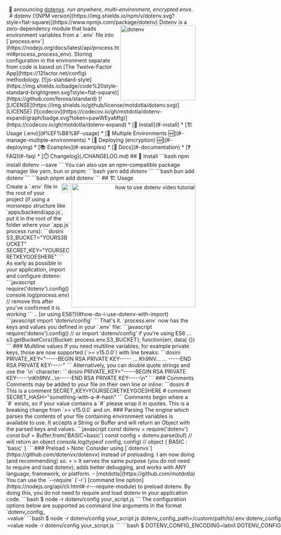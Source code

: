 <div align="center">
🎉 announcing <a href="https://github.com/dotenvx/dotenvx">dotenvx</a>. <em>run anywhere, multi-environment, encrypted envs</em>.
</div>
&nbsp;
# dotenv [![NPM version](https://img.shields.io/npm/v/dotenv.svg?style=flat-square)](https://www.npmjs.com/package/dotenv)
<img src="https://raw.githubusercontent.com/motdotla/dotenv/master/dotenv.svg" alt="dotenv" align="right" width="200" />
Dotenv is a zero-dependency module that loads environment variables from a `.env` file into [`process.env`](https://nodejs.org/docs/latest/api/process.html#process_process_env). Storing configuration in the environment separate from code is based on [The Twelve-Factor App](https://12factor.net/config) methodology.
[![js-standard-style](https://img.shields.io/badge/code%20style-standard-brightgreen.svg?style=flat-square)](https://github.com/feross/standard)
[![LICENSE](https://img.shields.io/github/license/motdotla/dotenv.svg)](LICENSE)
[![codecov](https://codecov.io/gh/motdotla/dotenv-expand/graph/badge.svg?token=pawWEyaMfg)](https://codecov.io/gh/motdotla/dotenv-expand)
* [🌱 Install](#-install)
* [🏗️ Usage (.env)](#%EF%B8%8F-usage)
* [🌴 Multiple Environments 🆕](#-manage-multiple-environments)
* [🚀 Deploying (encryption) 🆕](#-deploying)
* [📚 Examples](#-examples)
* [📖 Docs](#-documentation)
* [❓ FAQ](#-faq)
* [⏱️ Changelog](./CHANGELOG.md)
## 🌱 Install
```bash
npm install dotenv --save
```
You can also use an npm-compatible package manager like yarn, bun or pnpm:
```bash
yarn add dotenv
```
```bash
bun add dotenv
```
```bash
pnpm add dotenv
```
## 🏗️ Usage
<a href="https://www.youtube.com/watch?v=YtkZR0NFd1g">
<div align="right">
<img src="https://img.youtube.com/vi/YtkZR0NFd1g/hqdefault.jpg" alt="how to use dotenv video tutorial" align="right" width="330" />
<img src="https://simpleicons.vercel.app/youtube/ff0000" alt="youtube/@dotenvorg" align="right" width="24" />
</div>
</a>
Create a `.env` file in the root of your project (if using a monorepo structure like `apps/backend/app.js`, put it in the root of the folder where your `app.js` process runs):
```dosini
S3_BUCKET="YOURS3BUCKET"
SECRET_KEY="YOURSECRETKEYGOESHERE"
```
As early as possible in your application, import and configure dotenv:
```javascript
require('dotenv').config()
console.log(process.env) // remove this after you've confirmed it is working
```
.. [or using ES6?](#how-do-i-use-dotenv-with-import)
```javascript
import 'dotenv/config'
```
That's it. `process.env` now has the keys and values you defined in your `.env` file:
```javascript
require('dotenv').config()
// or import 'dotenv/config' if you're using ES6
...
s3.getBucketCors({Bucket: process.env.S3_BUCKET}, function(err, data) {})
```
### Multiline values
If you need multiline variables, for example private keys, those are now supported (`>= v15.0.0`) with line breaks:
```dosini
PRIVATE_KEY="-----BEGIN RSA PRIVATE KEY-----
...
Kh9NV...
...
-----END RSA PRIVATE KEY-----"
```
Alternatively, you can double quote strings and use the `\n` character:
```dosini
PRIVATE_KEY="-----BEGIN RSA PRIVATE KEY-----\nKh9NV...\n-----END RSA PRIVATE KEY-----\n"
```
### Comments
Comments may be added to your file on their own line or inline:
```dosini
# This is a comment
SECRET_KEY=YOURSECRETKEYGOESHERE # comment
SECRET_HASH="something-with-a-#-hash"
```
Comments begin where a `#` exists, so if your value contains a `#` please wrap it in quotes. This is a breaking change from `>= v15.0.0` and on.
### Parsing
The engine which parses the contents of your file containing environment variables is available to use. It accepts a String or Buffer and will return an Object with the parsed keys and values.
```javascript
const dotenv = require('dotenv')
const buf = Buffer.from('BASIC=basic')
const config = dotenv.parse(buf) // will return an object
console.log(typeof config, config) // object { BASIC : 'basic' }
```
### Preload
> Note: Consider using [`dotenvx`](https://github.com/dotenvx/dotenvx) instead of preloading. I am now doing (and recommending) so.
>
> It serves the same purpose (you do not need to require and load dotenv), adds better debugging, and works with ANY language, framework, or platform. – [motdotla](https://github.com/motdotla)
You can use the `--require` (`-r`) [command line option](https://nodejs.org/api/cli.html#-r---require-module) to preload dotenv. By doing this, you do not need to require and load dotenv in your application code.
```bash
$ node -r dotenv/config your_script.js
```
The configuration options below are supported as command line arguments in the format `dotenv_config_<option>=value`
```bash
$ node -r dotenv/config your_script.js dotenv_config_path=/custom/path/to/.env dotenv_config_debug=true
```
Additionally, you can use environment variables to set configuration options. Command line arguments will precede these.
```bash
$ DOTENV_CONFIG_<OPTION>=value node -r dotenv/config your_script.js
```
```bash
$ DOTENV_CONFIG_ENCODING=latin1 DOTENV_CONFIG_DEBUG=true node -r dotenv/config your_script.js dotenv_config_path=/custom/path/to/.env
```
### Variable Expansion
Use [dotenvx](https://github.com/dotenvx/dotenvx) to use variable expansion.
Reference and expand variables already on your machine for use in your .env file.
```ini
# .env
USERNAME="username"
DATABASE_URL="postgres://${USERNAME}@localhost/my_database"
```
```js
// index.js
console.log('DATABASE_URL', process.env.DATABASE_URL)
```
```sh
$ dotenvx run --debug -- node index.js
[dotenvx@0.14.1] injecting env (2) from .env
DATABASE_URL postgres://username@localhost/my_database
```
### Command Substitution
Use [dotenvx](https://github.com/dotenvx/dotenvx) to use command substitution.
Add the output of a command to one of your variables in your .env file.
```ini
# .env
DATABASE_URL="postgres://$(whoami)@localhost/my_database"
```
```js
// index.js
console.log('DATABASE_URL', process.env.DATABASE_URL)
```
```sh
$ dotenvx run --debug -- node index.js
[dotenvx@0.14.1] injecting env (1) from .env
DATABASE_URL postgres://yourusername@localhost/my_database
```
### Syncing
You need to keep `.env` files in sync between machines, environments, or team members? Use [dotenvx](https://github.com/dotenvx/dotenvx) to encrypt your `.env` files and safely include them in source control. This still subscribes to the twelve-factor app rules by generating a decryption key separate from code.
### Multiple Environments
Use [dotenvx](https://github.com/dotenvx/dotenvx) to generate `.env.ci`, `.env.production` files, and more.
### Deploying
You need to deploy your secrets in a cloud-agnostic manner? Use [dotenvx](https://github.com/dotenvx/dotenvx) to generate a private decryption key that is set on your production server.
## 🌴 Manage Multiple Environments
Use [dotenvx](https://github.com/dotenvx/dotenvx)
Run any environment locally. Create a `.env.ENVIRONMENT` file and use `--env-file` to load it. It's straightforward, yet flexible.
```bash
$ echo "HELLO=production" > .env.production
$ echo "console.log('Hello ' + process.env.HELLO)" > index.js
$ dotenvx run --env-file=.env.production -- node index.js
Hello production
> ^^
```
or with multiple .env files
```bash
$ echo "HELLO=local" > .env.local
$ echo "HELLO=World" > .env
$ echo "console.log('Hello ' + process.env.HELLO)" > index.js
$ dotenvx run --env-file=.env.local --env-file=.env -- node index.js
Hello local
```
[more environment examples](https://dotenvx.com/docs/quickstart/environments)
## 🚀 Deploying
Use [dotenvx](https://github.com/dotenvx/dotenvx).
Add encryption to your `.env` files with a single command. Pass the `--encrypt` flag.
```
$ dotenvx set HELLO Production --encrypt -f .env.production
$ echo "console.log('Hello ' + process.env.HELLO)" > index.js
$ DOTENV_PRIVATE_KEY_PRODUCTION="<.env.production private key>" dotenvx run -- node index.js
[dotenvx] injecting env (2) from .env.production
Hello Production
```
[learn more](https://github.com/dotenvx/dotenvx?tab=readme-ov-file#encryption)
## 📚 Examples
See [examples](https://github.com/dotenv-org/examples) of using dotenv with various frameworks, languages, and configurations.
* [nodejs](https://github.com/dotenv-org/examples/tree/master/usage/dotenv-nodejs)
* [nodejs (debug on)](https://github.com/dotenv-org/examples/tree/master/usage/dotenv-nodejs-debug)
* [nodejs (override on)](https://github.com/dotenv-org/examples/tree/master/usage/dotenv-nodejs-override)
* [nodejs (processEnv override)](https://github.com/dotenv-org/examples/tree/master/usage/dotenv-custom-target)
* [esm](https://github.com/dotenv-org/examples/tree/master/usage/dotenv-esm)
* [esm (preload)](https://github.com/dotenv-org/examples/tree/master/usage/dotenv-esm-preload)
* [typescript](https://github.com/dotenv-org/examples/tree/master/usage/dotenv-typescript)
* [typescript parse](https://github.com/dotenv-org/examples/tree/master/usage/dotenv-typescript-parse)
* [typescript config](https://github.com/dotenv-org/examples/tree/master/usage/dotenv-typescript-config)
* [webpack](https://github.com/dotenv-org/examples/tree/master/usage/dotenv-webpack)
* [webpack (plugin)](https://github.com/dotenv-org/examples/tree/master/usage/dotenv-webpack2)
* [react](https://github.com/dotenv-org/examples/tree/master/usage/dotenv-react)
* [react (typescript)](https://github.com/dotenv-org/examples/tree/master/usage/dotenv-react-typescript)
* [express](https://github.com/dotenv-org/examples/tree/master/usage/dotenv-express)
* [nestjs](https://github.com/dotenv-org/examples/tree/master/usage/dotenv-nestjs)
* [fastify](https://github.com/dotenv-org/examples/tree/master/usage/dotenv-fastify)
## 📖 Documentation
Dotenv exposes four functions:
* `config`
* `parse`
* `populate`
### Config
`config` will read your `.env` file, parse the contents, assign it to
[`process.env`](https://nodejs.org/docs/latest/api/process.html#process_process_env),
and return an Object with a `parsed` key containing the loaded content or an `error` key if it failed.
```js
const result = dotenv.config()
if (result.error) {
  throw result.error
}
console.log(result.parsed)
```
You can additionally, pass options to `config`.
#### Options
##### path
Default: `path.resolve(process.cwd(), '.env')`
Specify a custom path if your file containing environment variables is located elsewhere.
```js
require('dotenv').config({ path: '/custom/path/to/.env' })
```
By default, `config` will look for a file called .env in the current working directory.
Pass in multiple files as an array, and they will be parsed in order and combined with `process.env` (or `option.processEnv`, if set). The first value set for a variable will win, unless the `options.override` flag is set, in which case the last value set will win.  If a value already exists in `process.env` and the `options.override` flag is NOT set, no changes will be made to that value.
```js
require('dotenv').config({ path: ['.env.local', '.env'] })
```
##### quiet
Default: `false`
Suppress runtime logging message.
```js
// index.js
require('dotenv').config({ quiet: false }) // change to true to suppress
console.log(`Hello ${process.env.HELLO}`)
```
```ini
# .env
.env
```
```sh
$ node index.js
[dotenv@17.0.0] injecting env (1) from .env
Hello World
```
##### encoding
Default: `utf8`
Specify the encoding of your file containing environment variables.
```js
require('dotenv').config({ encoding: 'latin1' })
```
##### debug
Default: `false`
Turn on logging to help debug why certain keys or values are not being set as you expect.
```js
require('dotenv').config({ debug: process.env.DEBUG })
```
##### override
Default: `false`
Override any environment variables that have already been set on your machine with values from your .env file(s). If multiple files have been provided in `option.path` the override will also be used as each file is combined with the next. Without `override` being set, the first value wins. With `override` set the last value wins.
```js
require('dotenv').config({ override: true })
```
##### processEnv
Default: `process.env`
Specify an object to write your environment variables to. Defaults to `process.env` environment variables.
```js
const myObject = {}
require('dotenv').config({ processEnv: myObject })
console.log(myObject) // values from .env
console.log(process.env) // this was not changed or written to
```
### Parse
The engine which parses the contents of your file containing environment
variables is available to use. It accepts a String or Buffer and will return
an Object with the parsed keys and values.
```js
const dotenv = require('dotenv')
const buf = Buffer.from('BASIC=basic')
const config = dotenv.parse(buf) // will return an object
console.log(typeof config, config) // object { BASIC : 'basic' }
```
#### Options
##### debug
Default: `false`
Turn on logging to help debug why certain keys or values are not being set as you expect.
```js
const dotenv = require('dotenv')
const buf = Buffer.from('hello world')
const opt = { debug: true }
const config = dotenv.parse(buf, opt)
// expect a debug message because the buffer is not in KEY=VAL form
```
### Populate
The engine which populates the contents of your .env file to `process.env` is available for use. It accepts a target, a source, and options. This is useful for power users who want to supply their own objects.
For example, customizing the source:
```js
const dotenv = require('dotenv')
const parsed = { HELLO: 'world' }
dotenv.populate(process.env, parsed)
console.log(process.env.HELLO) // world
```
For example, customizing the source AND target:
```js
const dotenv = require('dotenv')
const parsed = { HELLO: 'universe' }
const target = { HELLO: 'world' } // empty object
dotenv.populate(target, parsed, { override: true, debug: true })
console.log(target) // { HELLO: 'universe' }
```
#### options
##### Debug
Default: `false`
Turn on logging to help debug why certain keys or values are not being populated as you expect.
##### override
Default: `false`
Override any environment variables that have already been set.
## ❓ FAQ
### Why is the `.env` file not loading my environment variables successfully?
Most likely your `.env` file is not in the correct place. [See this stack overflow](https://stackoverflow.com/questions/42335016/dotenv-file-is-not-loading-environment-variables).
Turn on debug mode and try again..
```js
require('dotenv').config({ debug: true })
```
You will receive a helpful error outputted to your console.
### Should I commit my `.env` file?
No. We **strongly** recommend against committing your `.env` file to version
control. It should only include environment-specific values such as database
passwords or API keys. Your production database should have a different
password than your development database.
### Should I have multiple `.env` files?
We recommend creating one `.env` file per environment. Use `.env` for local/development, `.env.production` for production and so on. This still follows the twelve factor principles as each is attributed individually to its own environment. Avoid custom set ups that work in inheritance somehow (`.env.production` inherits values form `.env` for example). It is better to duplicate values if necessary across each `.env.environment` file.
> In a twelve-factor app, env vars are granular controls, each fully orthogonal to other env vars. They are never grouped together as “environments”, but instead are independently managed for each deploy. This is a model that scales up smoothly as the app naturally expands into more deploys over its lifetime.
>
> – [The Twelve-Factor App](http://12factor.net/config)
### What rules does the parsing engine follow?
The parsing engine currently supports the following rules:
- `BASIC=basic` becomes `{BASIC: 'basic'}`
- empty lines are skipped
- lines beginning with `#` are treated as comments
- `#` marks the beginning of a comment (unless when the value is wrapped in quotes)
- empty values become empty strings (`EMPTY=` becomes `{EMPTY: ''}`)
- inner quotes are maintained (think JSON) (`JSON={"foo": "bar"}` becomes `{JSON:"{\"foo\": \"bar\"}"`)
- whitespace is removed from both ends of unquoted values (see more on [`trim`](https://developer.mozilla.org/en-US/docs/Web/JavaScript/Reference/Global_Objects/String/Trim)) (`FOO=  some value  ` becomes `{FOO: 'some value'}`)
- single and double quoted values are escaped (`SINGLE_QUOTE='quoted'` becomes `{SINGLE_QUOTE: "quoted"}`)
- single and double quoted values maintain whitespace from both ends (`FOO="  some value  "` becomes `{FOO: '  some value  '}`)
- double quoted values expand new lines (`MULTILINE="new\nline"` becomes
```
{MULTILINE: 'new
line'}
```
- backticks are supported (`` BACKTICK_KEY=`This has 'single' and "double" quotes inside of it.` ``)
### What happens to environment variables that were already set?
By default, we will never modify any environment variables that have already been set. In particular, if there is a variable in your `.env` file which collides with one that already exists in your environment, then that variable will be skipped.
If instead, you want to override `process.env` use the `override` option.
```javascript
require('dotenv').config({ override: true })
```
### How come my environment variables are not showing up for React?
Your React code is run in Webpack, where the `fs` module or even the `process` global itself are not accessible out-of-the-box. `process.env` can only be injected through Webpack configuration.
If you are using [`react-scripts`](https://www.npmjs.com/package/react-scripts), which is distributed through [`create-react-app`](https://create-react-app.dev/), it has dotenv built in but with a quirk. Preface your environment variables with `REACT_APP_`. See [this stack overflow](https://stackoverflow.com/questions/42182577/is-it-possible-to-use-dotenv-in-a-react-project) for more details.
If you are using other frameworks (e.g. Next.js, Gatsby...), you need to consult their documentation for how to inject environment variables into the client.
### Can I customize/write plugins for dotenv?
Yes! `dotenv.config()` returns an object representing the parsed `.env` file. This gives you everything you need to continue setting values on `process.env`. For example:
```js
const dotenv = require('dotenv')
const variableExpansion = require('dotenv-expand')
const myEnv = dotenv.config()
variableExpansion(myEnv)
```
### How do I use dotenv with `import`?
Simply..
```javascript
// index.mjs (ESM)
import 'dotenv/config' // see https://github.com/motdotla/dotenv#how-do-i-use-dotenv-with-import
import express from 'express'
```
A little background..
> When you run a module containing an `import` declaration, the modules it imports are loaded first, then each module body is executed in a depth-first traversal of the dependency graph, avoiding cycles by skipping anything already executed.
>
> – [ES6 In Depth: Modules](https://hacks.mozilla.org/2015/08/es6-in-depth-modules/)
What does this mean in plain language? It means you would think the following would work but it won't.
`errorReporter.mjs`:
```js
class Client {
  constructor (apiKey) {
    console.log('apiKey', apiKey)
    this.apiKey = apiKey
  }
}
export default new Client(process.env.API_KEY)
```
`index.mjs`:
```js
// Note: this is INCORRECT and will not work
import * as dotenv from 'dotenv'
dotenv.config()
import errorReporter from './errorReporter.mjs' // process.env.API_KEY will be blank!
```
`process.env.API_KEY` will be blank.
Instead, `index.mjs` should be written as..
```js
import 'dotenv/config'
import errorReporter from './errorReporter.mjs'
```
Does that make sense? It's a bit unintuitive, but it is how importing of ES6 modules work. Here is a [working example of this pitfall](https://github.com/dotenv-org/examples/tree/master/usage/dotenv-es6-import-pitfall).
There are two alternatives to this approach:
1. Preload with dotenvx: `dotenvx run -- node index.js` (_Note: you do not need to `import` dotenv with this approach_)
2. Create a separate file that will execute `config` first as outlined in [this comment on #133](https://github.com/motdotla/dotenv/issues/133#issuecomment-255298822)
### Why am I getting the error `Module not found: Error: Can't resolve 'crypto|os|path'`?
You are using dotenv on the front-end and have not included a polyfill. Webpack < 5 used to include these for you. Do the following:
```bash
npm install node-polyfill-webpack-plugin
```
Configure your `webpack.config.js` to something like the following.
```js
require('dotenv').config()
const path = require('path');
const webpack = require('webpack')
const NodePolyfillPlugin = require('node-polyfill-webpack-plugin')
module.exports = {
  mode: 'development',
  entry: './src/index.ts',
  output: {
    filename: 'bundle.js',
    path: path.resolve(__dirname, 'dist'),
  },
  plugins: [
    new NodePolyfillPlugin(),
    new webpack.DefinePlugin({
      'process.env': {
        HELLO: JSON.stringify(process.env.HELLO)
      }
    }),
  ]
};
```
Alternatively, just use [dotenv-webpack](https://github.com/mrsteele/dotenv-webpack) which does this and more behind the scenes for you.
### What about variable expansion?
Try [dotenv-expand](https://github.com/motdotla/dotenv-expand)
### What about syncing and securing .env files?
Use [dotenvx](https://github.com/dotenvx/dotenvx) to unlock syncing encrypted .env files over git.
### What if I accidentally commit my `.env` file to code?
Remove it, [remove git history](https://docs.github.com/en/authentication/keeping-your-account-and-data-secure/removing-sensitive-data-from-a-repository) and then install the [git pre-commit hook](https://github.com/dotenvx/dotenvx#pre-commit) to prevent this from ever happening again.
```
brew install dotenvx/brew/dotenvx
dotenvx precommit --install
```
### How can I prevent committing my `.env` file to a Docker build?
Use the [docker prebuild hook](https://dotenvx.com/docs/features/prebuild).
```bash
# Dockerfile
...
RUN curl -fsS https://dotenvx.sh/ | sh
...
RUN dotenvx prebuild
CMD ["dotenvx", "run", "--", "node", "index.js"]
```
## Contributing Guide
See [CONTRIBUTING.md](CONTRIBUTING.md)
## CHANGELOG
See [CHANGELOG.md](CHANGELOG.md)
## Who's using dotenv?
[These npm modules depend on it.](https://www.npmjs.com/browse/depended/dotenv)
Projects that expand it often use the [keyword "dotenv" on npm](https://www.npmjs.com/search?q=keywords:dotenv).
